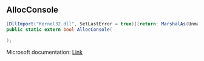 ## AllocConsole

```csharp
[DllImport("Kernel32.dll", SetLastError = true)][return: MarshalAs(UnmanagedType.Bool)]
public static extern bool AllocConsole(
   
);
```

Microsoft documentation: [Link](https://docs.microsoft.com/en-us/windows/console/allocconsole)
